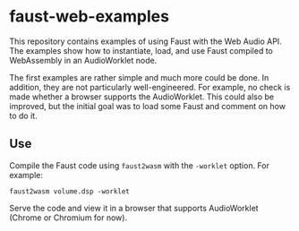 # faust-web-examples

This repository contains examples of using Faust with the Web Audio API. The examples show how to instantiate, load, and use Faust compiled to WebAssembly in an AudioWorklet node.

The first examples are rather simple and much more could be done. In addition, they are not particularly well-engineered. For example, no check is made whether a browser supports the AudioWorklet. This could also be improved, but the initial goal was to load some Faust and comment on how to do it.

## Use

Compile the Faust code using `faust2wasm` with the `-worklet` option. For example:

```
faust2wasm volume.dsp -worklet
```

Serve the code and view it in a browser that supports AudioWorklet (Chrome or Chromium for now).
